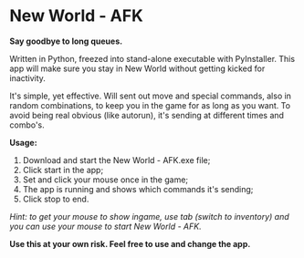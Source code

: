 # New World - AFK
**Say goodbye to long queues.**

Written in Python, freezed into stand-alone executable with PyInstaller.
This app will make sure you stay in New World without getting kicked for inactivity.

It's simple, yet effective. Will sent out move and special commands, also in random combinations, to keep you in the game for as long as you want.
To avoid being real obvious (like autorun), it's sending at different times and combo's.

**Usage:**
1. Download and start the New World - AFK.exe file;
2. Click start in the app;
3. Set and click your mouse once in the game;
4. The app is running and shows which commands it's sending;
5. Click stop to end.

*Hint: to get your mouse to show ingame, use tab (switch to inventory) and you can use your mouse to start New World - AFK.*

**Use this at your own risk. Feel free to use and change the app.**
